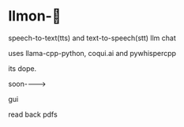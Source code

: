 # llmon-:pie:

speech-to-text(tts) and text-to-speech(stt) llm chat


uses llama-cpp-python, coqui.ai and pywhispercpp


its dope.

soon---->

gui

read back pdfs
